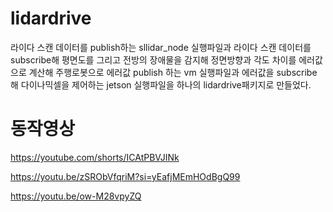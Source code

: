 # lidardrive
라이다 스캔 데이터를 publish하는 sllidar_node 실행파일과
라이다 스캔 데이터를 subscribe해 평면도를 그리고 전방의 장애물을 감지해 정면방향과 각도 차이를 에러값으로 계산해 주행로봇으로 에러값 publish 하는 vm 실행파일과
에러값을 subscribe 해 다이나믹셀을 제어하는 jetson 실행파일을 
하나의 lidardrive패키지로 만들었다.
# 동작영상
https://youtube.com/shorts/ICAtPBVJINk


https://youtu.be/zSRObVfqriM?si=yEafjMEmHOdBgQ99


https://youtu.be/ow-M28vpyZQ
